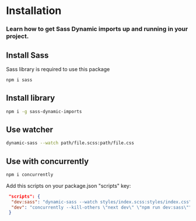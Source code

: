 ---
---

# Installation

### Learn how to get Sass Dynamic imports up and running in your project.

## Install Sass

Sass library is required to use this package

```bash
npm i sass
```

## Install library

```bash
npm i -g sass-dynamic-imports
```

## Use watcher

```bash
dynamic-sass --watch path/file.scss:path/file.css
```

## Use with concurrently

```bash
npm i concurrently
```

Add this scripts on your package.json "scripts" key:

```json
 "scripts": {
  "dev:sass": "dynamic-sass --watch styles/index.scss:styles/index.css",
  "dev": "concurrently --kill-others \"next dev\" \"npm run dev:sass\"",
 }
```

